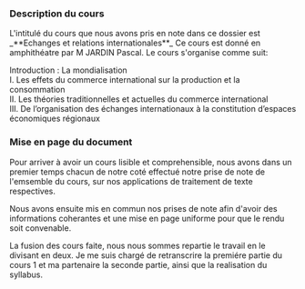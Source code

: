 <h3>Description du cours</h3> 
<p> 
L'intitulé du cours que nous avons pris en note dans ce dossier est _**Echanges et relations internationales**_   
Ce cours est donné en amphithéatre par M JARDIN Pascal.  
Le cours s'organise comme suit:</p>

Introduction : La mondialisation  
I. Les effets du commerce international sur la production et la consommation  
II. Les théories traditionnelles et actuelles du commerce international  
III. De l’organisation des échanges internationaux à la constitution d’espaces économiques régionaux 

<h3>Mise en page du document</h3>
<p>Pour arriver à avoir un cours lisible et comprehensible, nous avons dans un premier temps chacun de notre coté effectué notre prise de note de l'emsemble du cours, sur nos applications de traitement de texte respectives.</p>
<P>Nous avons ensuite mis en commun nos prises de note afin d'avoir des informations coherantes et une mise en page uniforme pour que le rendu soit convenable.</P> 
<p>La fusion des cours faite, nous nous sommes repartie le travail en le divisant en deux. Je me suis chargé de retranscrire la premiére partie du cours 1 et ma partenaire la seconde partie, ainsi que la realisation du syllabus.</p> 
